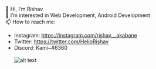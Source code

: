 👋 Hi, I’m Rishav\
👀 I’m interested in Web Development, Android Development\
📫 How to reach me:
- Instagram: https://instagram.com/rishav._.akabane
- Twitter: https://twitter.com/HelioRishav
- Discord: Kami~#6360\
\
![alt text](https://image.myanimelist.net/ui/5LYzTBVoS196gvYvw3zjwEC-W0K19v5TqcIjpzvJ0Ho)
<!---
rishav-the-kami/rishav-the-kami is a ✨ special ✨ repository because its `README.md` (this file) appears on your GitHub profile.
You can click the Preview link to take a look at your changes.
--->
